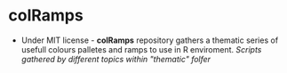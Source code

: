 # colRamps
- Under MIT license -
<b>colRamps</b> repository gathers a thematic series of usefull colours palletes and ramps to use in R enviroment.
<i>Scripts gathered by different topics within "thematic" folfer </i>
